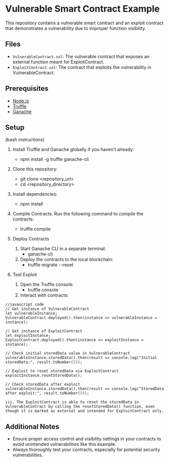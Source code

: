 # Vulnerable Smart Contract Example

This repository contains a vulnerable smart contract and an exploit contract that demonstrates a vulnerability due to improper function visibility.

## Files

- `VulnerableContract.sol`: The vulnerable contract that exposes an external function meant for ExploitContract.
- `ExploitContract.sol`: The contract that exploits the vulnerability in VulnerableContract.

## Prerequisites

- [Node.js](https://nodejs.org/)
- [Truffle](https://www.trufflesuite.com/truffle)
- [Ganache](https://www.trufflesuite.com/ganache)

## Setup

(bash instructions)

1. Install Truffle and Ganache globally if you haven't already:

    - npm install -g truffle ganache-cli

2.  Clone this repository:
    
    - git clone <repository_url>
    - cd <repository_directory>

3.  Install dependencies:

    - npm install


4.  Compile Contracts. Run the following command to compile the contracts:

    - truffle compile

5.  Deploy Contracts
    1.  Start Ganache CLI in a separate terminal:
        - ganache-cli
    2.  Deploy the contracts to the local blockchain:
        - truffle migrate --reset
   
6.  Test Exploit
    1.  Open the Truffle console:
        - truffle console
    2.  Interact with contracts:

```
//javascript code
// Get instance of VulnerableContract
let vulnerableInstance;
VulnerableContract.deployed().then(instance => vulnerableInstance = instance);

// Get instance of ExploitContract
let exploitInstance;
ExploitContract.deployed().then(instance => exploitInstance = instance);

// Check initial storedData value in VulnerableContract
vulnerableInstance.storedData().then(result => console.log("Initial storedData:", result.toNumber()));

// Exploit to reset storedData via ExploitContract
exploitInstance.resetStoredData();

// Check storedData after exploit
vulnerableInstance.storedData().then(result => console.log("StoredData after exploit:", result.toNumber()));

```


    iii. The ExploitContract is able to reset the storedData in VulnerableContract by calling the resetStoredData() function, even though it is marked as external and intended for ExploitContract only.


## Additional Notes

- Ensure proper access control and visibility settings in your contracts to avoid unintended vulnerabilities like this example.
- Always thoroughly test your contracts, especially for potential security vulnerabilities.

